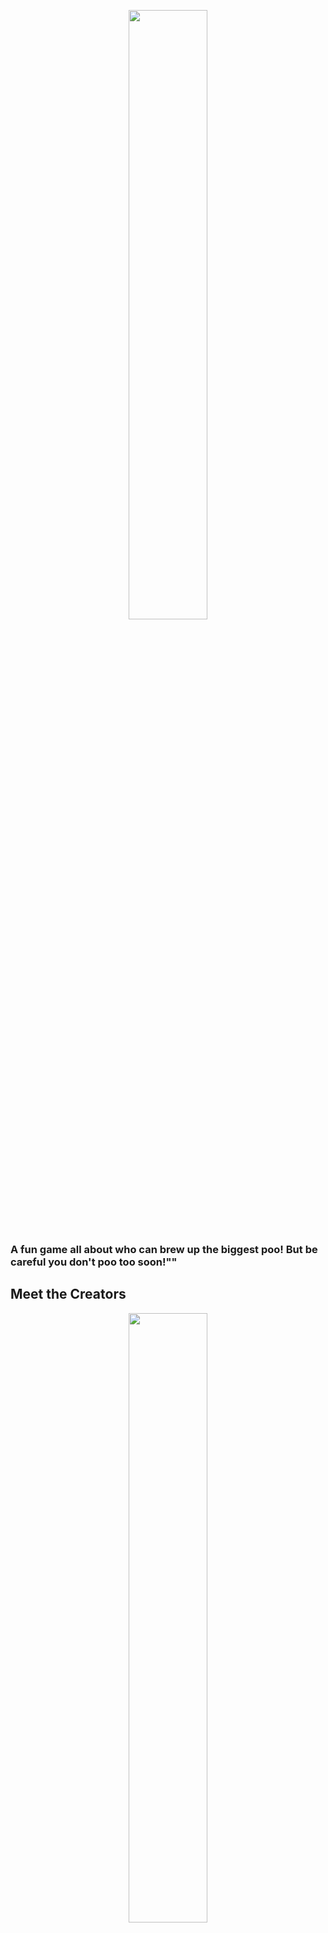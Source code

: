 <p align=center>
<img src="Logo/final.png" style="display:block;width:50%;">
</p>

### A fun game all about who can brew up the biggest poo! But be careful you don't poo too soon!""

## Meet the Creators
<p align=center>
<img src="TeamAboutCollaborators.jpeg" style="display:block;width:50%;">
</p>

<b>Tomas Pilvelis</b>: Over the past 10 years, I don't think there has not been a day where we have not spoken about poo.

<b>Edward Cook</b>: Theres nothing more life affirming than brewing a nice poo all day, taking the weight off be sitting on the toilet, and then squeezing out a hoggie.

Hi All, It's Tom and Ed. CPO's (Chief Poo Officers) of Team About LTD, about to bring you a new exciting card game...all about poo!

Up until this point we have been self funding Big-Pootential and we now think its time to put it to the public. Any funding will help us achieve our dream getting this great game out there and will go toward the final hurdles of artwork and production costs.

During our friendship we have mainly spoken about our poos, this lead to the idea of turning our love for poo into a card game! After much descussion we decided to go for it, what have we got to lose?! We have tested prototypes of Big Pootential and we think now is the time to start putting it out to the world.

We enjoy playing Big Pootential and we hope you will too!


## Rewards

![](marketing/draft-2/Post-2.2(kickstarter)_Folder/Post-2.2(kickstarter).png)
![](marketing/draft-3/Post-4.1(kickstarter)_Folder/Post-4.1(kickstarter).png)

| Pledge Minimum | Title | Description | Deck of Cards Reward |
| --- | --- | --- | --- |
| £10 | Pledge Without Reward | Support the project, show some love to see the project comes to light | 🟥 |
| £25 | Pledge & Pre Order | Pledge your support to make this project work and pre order Big Pootential Card Game to arrive before Christmas! | 🟩 |


## Timeline 

Our intention and goal is to have Big Pootential released before the holiday season to be a gift, and to be played during the festive period.

![](Screenshot%202022-08-26%20at%2020.08.41.png)

## Rules

### Game Rules

![](marketing/draft-3/Post-2.1(kickstarter)_Folder/Post-2.1(kickstarter).png)

1-4 players

Key Rule: Player who <b>pooped most recently goes first</b>.

As gameplay commences, food cards are key to brewing, creating, developing, the largest poo in the game.

Beware however of traps your opponents may enforce upon you. Cards like 'laxative' will reduce your likely hood of winning with the largest poo.

The End of the game is when you pick up a Release card, this ends your game whilst others can continue to grow their poo.

At the end, the largest poo emerges as the victor.

Detailed rules come as part of the game. Game rules are still under testing and development so as we recieve more focus group feedback, adjustments will be made.

![Consume as much food](marketing/draft-3/Post-17_Folder/Post-17.png)
![Dont Poo Too Soon](marketing/draft-3/Post-23_Folder/Post-23.png)
![Force your opp to have a bad time](marketing/draft-3/Post-10_Folder/Post-10.png)
![Release](marketing/draft-3/Post-9_Folder/Post-9.png)
![Can You Brew Biggest Poo?](marketing/draft-3/Post-22_Folder/Post-22.png)

### Drinking Game Rules

#### Drink on drinks

Everytime you get a drink card, you drink

#### Higher or Lower

Place the cards upside down, fip a card upwards. Then guess the next card to be higher or lower, then flip. If a correct guess Well Done, if wrong DRINK!

## Risks and challenges

Risks:
Currently we dont forsee any major risks to the project.

Challenges:
Our only challenege we keep facing is our finances due to being self funded, we hope this Kick Starter will remove this challenge and allow us to put the game into production.

![](marketing/draft-3/Post-13_Folder/Post-13.png)
